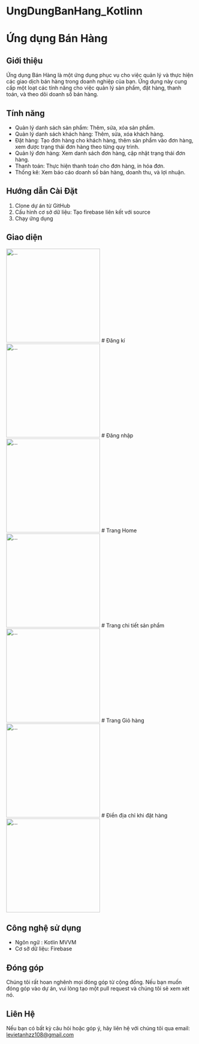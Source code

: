 # UngDungBanHang_Kotlinn
# Ứng dụng Bán Hàng

## Giới thiệu

Ứng dụng Bán Hàng là một ứng dụng phục vụ cho việc quản lý và thực hiện các giao dịch bán hàng trong doanh nghiệp của bạn. Ứng dụng này cung cấp một loạt các tính năng cho việc quản lý sản phẩm, đặt hàng, thanh toán, và theo dõi doanh số bán hàng.

## Tính năng

- Quản lý danh sách sản phẩm: Thêm, sửa, xóa sản phẩm.
- Quản lý danh sách khách hàng: Thêm, sửa, xóa khách hàng.
- Đặt hàng: Tạo đơn hàng cho khách hàng, thêm sản phẩm vào đơn hàng, xem được trạng thái đơn hàng theo từng quy trình.
- Quản lý đơn hàng: Xem danh sách đơn hàng, cập nhật trạng thái đơn hàng.
- Thanh toán: Thực hiện thanh toán cho đơn hàng, in hóa đơn.
- Thống kê: Xem báo cáo doanh số bán hàng, doanh thu, và lợi nhuận.

## Hướng dẫn Cài Đặt

1. Clone dự án từ GitHub
3. Cấu hình cơ sở dữ liệu: Tạo firebase liên kết với source
4. Chạy ứng dụng

## Giao diện
<img src="https://user-images.githubusercontent.com/105142161/283671716-47415597-b9ff-4ded-9801-e9359ea51af3.png" alt="..." width="250" />
# Đăng kí
<img src="https://user-images.githubusercontent.com/105142161/283674623-29d1c55a-3773-47f0-a1c4-6c49e3853c9b.png" alt="..." width="250" />
# Đăng nhập
<img src="https://user-images.githubusercontent.com/105142161/283674632-b608437f-5ea4-48cf-b5b1-fea6c235c495.png" alt="..." width="250" />
# Trang Home
<img src="https://user-images.githubusercontent.com/105142161/283671136-a1d46c59-84f2-4732-94d6-746e1f477ac5.png" alt="..." width="250" />
# Trang chi tiết sản phẩm
<img src="https://private-user-images.githubusercontent.com/105142161/285602241-5a42893c-3ed5-445e-8697-7d6e668d04e9.png?jwt=eyJhbGciOiJIUzI1NiIsInR5cCI6IkpXVCJ9.eyJpc3MiOiJnaXRodWIuY29tIiwiYXVkIjoicmF3LmdpdGh1YnVzZXJjb250ZW50LmNvbSIsImtleSI6ImtleTEiLCJleHAiOjE3MDA5Mjg3MjMsIm5iZiI6MTcwMDkyODQyMywicGF0aCI6Ii8xMDUxNDIxNjEvMjg1NjAyMjQxLTVhNDI4OTNjLTNlZDUtNDQ1ZS04Njk3LTdkNmU2NjhkMDRlOS5wbmc_WC1BbXotQWxnb3JpdGhtPUFXUzQtSE1BQy1TSEEyNTYmWC1BbXotQ3JlZGVudGlhbD1BS0lBSVdOSllBWDRDU1ZFSDUzQSUyRjIwMjMxMTI1JTJGdXMtZWFzdC0xJTJGczMlMkZhd3M0X3JlcXVlc3QmWC1BbXotRGF0ZT0yMDIzMTEyNVQxNjA3MDNaJlgtQW16LUV4cGlyZXM9MzAwJlgtQW16LVNpZ25hdHVyZT1mZmVlYzhlNmQwNjkxZjY4NWUyYzg2NWI2ZjExNjc0ODIzZWE0MGRjNDBiNGIyNDllOWRlYjk1ODU4YmZhNmU0JlgtQW16LVNpZ25lZEhlYWRlcnM9aG9zdCZhY3Rvcl9pZD0wJmtleV9pZD0wJnJlcG9faWQ9MCJ9.J1lTMy6HntvTYrrdlsreCYkBRD_4KOYQaFBZZgFJ1Tw" alt="..." width="250" />
# Trang Giỏ hàng
<img src="https://user-images.githubusercontent.com/105142161/283728661-bd811804-57be-4096-8c61-c3d3988524b4.png" alt="..." width="250" />
# Điền địa chỉ khi đặt hàng
<img src="https://github.com/levietanh2003/UngDungBanHang_Kotlinn/assets/105142161/c94d828a-d6e7-4c3e-bac3-0107a49676b6" alt="..." width="250" />


## Công nghệ sử dụng

- Ngôn ngữ : Kotlin MVVM
- Cơ sỡ dữ liệu: Firebase

## Đóng góp

Chúng tôi rất hoan nghênh mọi đóng góp từ cộng đồng. Nếu bạn muốn đóng góp vào dự án, vui lòng tạo một pull request và chúng tôi sẽ xem xét nó.

## Liên Hệ

Nếu bạn có bất kỳ câu hỏi hoặc góp ý, hãy liên hệ với chúng tôi qua email: levietanhzz108@gmail.com
